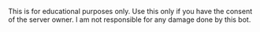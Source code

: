 This is for educational purposes only. Use this only if you have the consent of the server owner. I am not responsible for any damage done by this bot.
